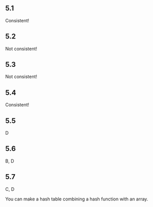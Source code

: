## 5.1

Consistent!

## 5.2

Not consistent!

## 5.3

Not consistent!

## 5.4

Consistent!

## 5.5

D

## 5.6

B, D

## 5.7

C, D

You can make a hash table combining a hash function with an array.